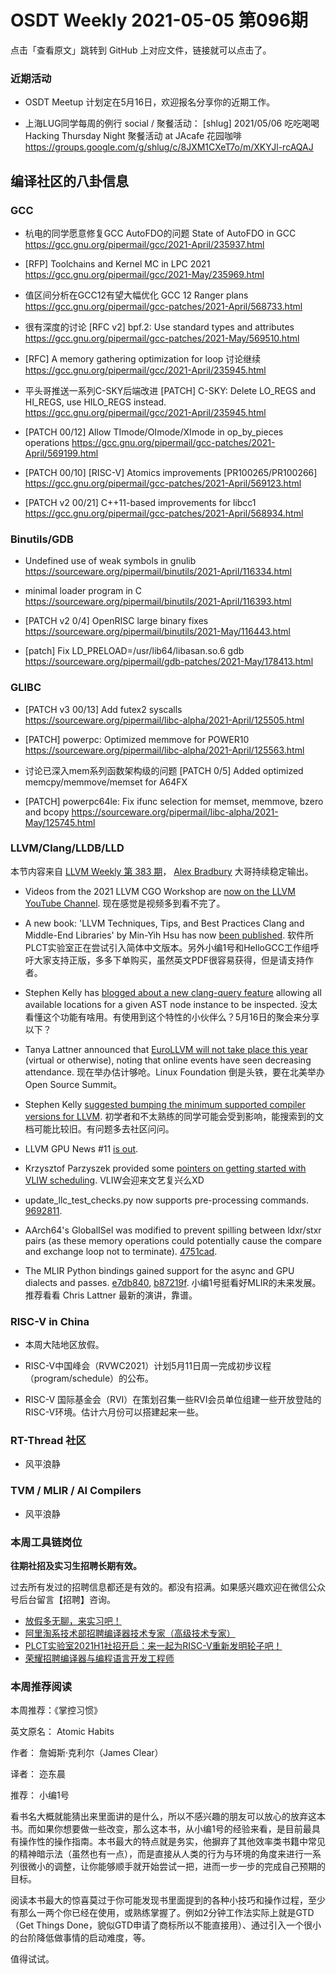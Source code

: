 # OSDT Weekly 2021-05-05 第096期

点击「查看原文」跳转到 GitHub 上对应文件，链接就可以点击了。

### 近期活动

- OSDT Meetup 计划定在5月16日，欢迎报名分享你的近期工作。

- 上海LUG同学每周的例行 social / 聚餐活动：
  [shlug] 2021/05/06 吃吃喝喝 Hacking Thursday Night 聚餐活动 at JAcafe 花园咖啡
  https://groups.google.com/g/shlug/c/8JXM1CXeT7o/m/XKYJl-rcAQAJ

## 编译社区的八卦信息

### GCC

- 杭电的同学愿意修复GCC AutoFDO的问题
  State of AutoFDO in GCC
  https://gcc.gnu.org/pipermail/gcc/2021-April/235937.html

- [RFP] Toolchains and Kernel MC in LPC 2021
  https://gcc.gnu.org/pipermail/gcc/2021-May/235969.html

- 值区间分析在GCC12有望大幅优化
  GCC 12 Ranger plans
  https://gcc.gnu.org/pipermail/gcc-patches/2021-April/568733.html

- 很有深度的讨论 [RFC v2] bpf.2: Use standard types and attributes
  https://gcc.gnu.org/pipermail/gcc-patches/2021-May/569510.html

- [RFC] A memory gathering optimization for loop 讨论继续
  https://gcc.gnu.org/pipermail/gcc/2021-April/235945.html

- 平头哥推送一系列C-SKY后端改进
  [PATCH] C-SKY: Delete LO_REGS and HI_REGS, use HILO_REGS instead.
  https://gcc.gnu.org/pipermail/gcc/2021-April/235945.html

- [PATCH 00/12] Allow TImode/OImode/XImode in op_by_pieces operations
  https://gcc.gnu.org/pipermail/gcc-patches/2021-April/569199.html

- [PATCH 00/10] [RISC-V] Atomics improvements [PR100265/PR100266]
  https://gcc.gnu.org/pipermail/gcc-patches/2021-April/569123.html

- [PATCH v2 00/21] C++11-based improvements for libcc1
  https://gcc.gnu.org/pipermail/gcc-patches/2021-April/568934.html

### Binutils/GDB

- Undefined use of weak symbols in gnulib
  https://sourceware.org/pipermail/binutils/2021-April/116334.html

- minimal loader program in C
  https://sourceware.org/pipermail/binutils/2021-April/116393.html

- [PATCH v2 0/4] OpenRISC large binary fixes
  https://sourceware.org/pipermail/binutils/2021-May/116443.html

- [patch] Fix LD_PRELOAD=/usr/lib64/libasan.so.6 gdb
  https://sourceware.org/pipermail/gdb-patches/2021-May/178413.html

### GLIBC

- [PATCH v3 00/13] Add futex2 syscalls
  https://sourceware.org/pipermail/libc-alpha/2021-April/125505.html

- [PATCH] powerpc: Optimized memmove for POWER10
  https://sourceware.org/pipermail/libc-alpha/2021-April/125563.html

- 讨论已深入mem系列函数架构级的问题
  [PATCH 0/5] Added optimized memcpy/memmove/memset for A64FX

- [PATCH] powerpc64le: Fix ifunc selection for memset, memmove, bzero and bcopy
  https://sourceware.org/pipermail/libc-alpha/2021-May/125745.html

### LLVM/Clang/LLDB/LLD

本节内容来自 [LLVM Weekly 第 383 期](http://llvmweekly.org/issue/383)，
[Alex Bradbury](https://www.linkedin.com/in/alex-bradbury/) 大哥持续稳定输出。

* Videos from the 2021 LLVM CGO Workshop are [now on the LLVM YouTube Channel](https://www.youtube.com/playlist?list=PL_R5A0lGi1ACyQQIrA27P8e51Jrddn340).
  现在感觉是视频多到看不完了。

* A new book: 'LLVM Techniques, Tips, and Best Practices Clang and Middle-End Libraries' by Min-Yih Hsu has now [been published](https://lists.llvm.org/pipermail/llvm-dev/2021-April/150252.html).
  软件所PLCT实验室正在尝试引入简体中文版本。另外小编1号和HelloGCC工作组呼吁大家支持正版，多多下单购买，虽然英文PDF很容易获得，但是请支持作者。

* Stephen Kelly has [blogged about a new clang-query feature](https://steveire.wordpress.com/2021/04/27/location-location-location/) allowing all available locations for a given AST node instance to be inspected.
  没太看懂这个功能有啥用。有使用到这个特性的小伙伴么？5月16日的聚会来分享以下？

* Tanya Lattner announced that [EuroLLVM will not take place this year](https://lists.llvm.org/pipermail/llvm-dev/2021-April/150266.html)  (virtual or otherwise), noting that online events have seen decreasing attendance.
  现在举办估计够呛。Linux Foundation 倒是头铁，要在北美举办 Open Source Summit。

* Stephen Kelly [suggested bumping the minimum supported compiler versions for LLVM](https://lists.llvm.org/pipermail/cfe-dev/2021-April/068058.html).
  初学者和不太熟练的同学可能会受到影响，能搜索到的文档可能比较旧。有问题多去社区问问。

* LLVM GPU News #11 [is out](https://lists.llvm.org/pipermail/llvm-dev/2021-April/150308.html).

* Krzysztof Parzyszek provided some [pointers on getting started with VLIW scheduling](https://lists.llvm.org/pipermail/llvm-dev/2021-April/150204.html).
  VLIW会迎来文艺复兴么XD

* update_llc_test_checks.py now supports pre-processing commands.
  [9692811](https://reviews.llvm.org/rG9692811b2646).

* AArch64's GlobalISel was modified to prevent spilling between ldxr/stxr pairs (as these memory operations could potentially cause the compare and exchange loop not to terminate).
  [4751cad](https://reviews.llvm.org/rG4751cadcca45).

* The MLIR Python bindings gained support for the async and GPU dialects and
  passes.
  [e7db840](https://reviews.llvm.org/rGe7db8408d057),
  [b87219f](https://reviews.llvm.org/rGb87219f77e8b).
  小编1号挺看好MLIR的未来发展。推荐看看 Chris Lattner 最新的演讲，靠谱。

### RISC-V in China

- 本周大陆地区放假。

- RISC-V中国峰会（RVWC2021）计划5月11日周一完成初步议程（program/schedule）的公布。

- RISC-V 国际基金会（RVI）在策划召集一些RVI会员单位组建一些开放登陆的RISC-V环境。估计六月份可以搭建起来一些。

### RT-Thread 社区

- 风平浪静

### TVM / MLIR / AI Compilers

- 风平浪静

### 本周工具链岗位

**往期社招及实习生招聘长期有效。**

过去所有发过的招聘信息都还是有效的。都没有招满。如果感兴趣欢迎在微信公众号后台留言【招聘】咨询。

- [放假多无聊，来实习吧！](https://mp.weixin.qq.com/s/pWjPrHtaWnzWbPfqqcX1cQ)
- [阿里淘系技术部招聘编译器技术专家（高级技术专家）](https://mp.weixin.qq.com/s/Yr_XA_L9fCI8IvhuudwTkQ)
- [PLCT实验室2021H1社招开启：来一起为RISC-V重新发明轮子吧！](https://mp.weixin.qq.com/s/9BUJ1-LbHGm-Lhs_Lavzjw)
- [荣耀招聘编译器与编程语言开发工程师](https://mp.weixin.qq.com/s/XaLAhjLP6fhj3Vl-mUjXng)

### 本周推荐阅读

本周推荐：《掌控习惯》

英文原名： Atomic Habits

作者： 詹姆斯·克利尔（James Clear）

译者： 迩东晨

推荐： 小编1号

看书名大概就能猜出来里面讲的是什么，所以不感兴趣的朋友可以放心的放弃这本书。而如果你想要做一些改变，那么这本书，从小编1号的经验来看，是目前最具有操作性的操作指南。本书最大的特点就是务实，他摒弃了其他效率类书籍中常见的精神暗示法（虽然也有一点），而是直接从人类的行为与环境的角度来进行一系列很微小的调整，让你能够顺手就开始尝试一把，进而一步一步的完成自己预期的目标。

阅读本书最大的惊喜莫过于你可能发现书里面提到的各种小技巧和操作过程，至少有那么一两个你已经在使用，或熟练掌握了。例如2分钟工作法实际上就是GTD（Get Things Done，貌似GTD申请了商标所以不能直接用）、通过引入一个很小的台阶降低做事情的启动难度，等。

值得试试。
